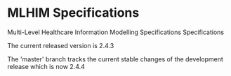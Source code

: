 MLHIM Specifications
====================

Multi-Level Healthcare Information Modelling Specifications Specifications

The current released version is 2.4.3

The 'master' branch tracks the current stable changes of the development release which is now 2.4.4



